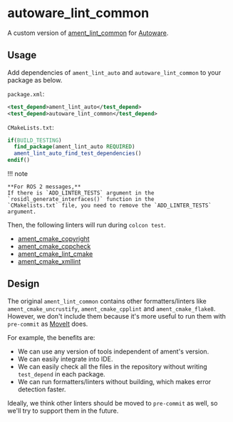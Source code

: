 # autoware_lint_common

A custom version of [ament_lint_common](https://github.com/ament/ament_lint/tree/master/ament_lint_common) for [Autoware](https://www.autoware.org/).

## Usage

Add dependencies of `ament_lint_auto` and `autoware_lint_common` to your package as below.

`package.xml`:

```xml
<test_depend>ament_lint_auto</test_depend>
<test_depend>autoware_lint_common</test_depend>
```

`CMakeLists.txt`:

```cmake
if(BUILD_TESTING)
  find_package(ament_lint_auto REQUIRED)
  ament_lint_auto_find_test_dependencies()
endif()
```

!!! note

    **For ROS 2 messages,**
    If there is `ADD_LINTER_TESTS` argument in the `rosidl_generate_interfaces()` function in the
    `CMakelists.txt` file, you need to remove the `ADD_LINTER_TESTS` argument.

Then, the following linters will run during `colcon test`.

- [ament_cmake_copyright](https://github.com/ament/ament_lint/blob/master/ament_cmake_copyright/doc/index.rst)
- [ament_cmake_cppcheck](https://github.com/ament/ament_lint/blob/master/ament_cmake_cppcheck/doc/index.rst)
- [ament_cmake_lint_cmake](https://github.com/ament/ament_lint/blob/master/ament_cmake_lint_cmake/doc/index.rst)
- [ament_cmake_xmllint](https://github.com/ament/ament_lint/blob/master/ament_cmake_xmllint/doc/index.rst)

## Design

The original `ament_lint_common` contains other formatters/linters like `ament_cmake_uncrustify`, `ament_cmake_cpplint` and `ament_cmake_flake8`.
However, we don't include them because it's more useful to run them with `pre-commit` as [MoveIt](https://github.com/ros-planning/moveit2) does.

For example, the benefits are:

- We can use any version of tools independent of ament's version.
- We can easily integrate into IDE.
- We can easily check all the files in the repository without writing `test_depend` in each package.
- We can run formatters/linters without building, which makes error detection faster.

Ideally, we think other linters should be moved to `pre-commit` as well, so we'll try to support them in the future.
